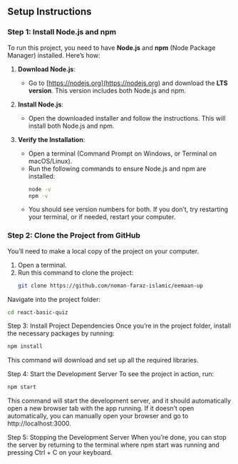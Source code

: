 ## Setup Instructions

### Step 1: Install Node.js and npm
To run this project, you need to have **Node.js** and **npm** (Node Package Manager) installed. Here’s how:

1. **Download Node.js**:
   - Go to [https://nodejs.org](https://nodejs.org) and download the **LTS version**. This version includes both Node.js and npm.

2. **Install Node.js**:
   - Open the downloaded installer and follow the instructions. This will install both Node.js and npm.

3. **Verify the Installation**:
   - Open a terminal (Command Prompt on Windows, or Terminal on macOS/Linux).
   - Run the following commands to ensure Node.js and npm are installed:
     ```bash
     node -v
     npm -v
     ```
   - You should see version numbers for both. If you don’t, try restarting your terminal, or if needed, restart your computer.

### Step 2: Clone the Project from GitHub
You’ll need to make a local copy of the project on your computer.

1. Open a terminal.
2. Run this command to clone the project:
   ```bash
   git clone https://github.com/noman-faraz-islamic/eemaan-up
Navigate into the project folder:
```bash
cd react-basic-quiz
```
Step 3: Install Project Dependencies
Once you’re in the project folder, install the necessary packages by running:

```bash
npm install
```
This command will download and set up all the required libraries.

Step 4: Start the Development Server
To see the project in action, run:

```bash
npm start
```
This command will start the development server, and it should automatically open a new browser tab with the app running.
If it doesn’t open automatically, you can manually open your browser and go to http://localhost:3000.

Step 5: Stopping the Development Server
When you’re done, you can stop the server by returning to the terminal where npm start was running and pressing Ctrl + C on your keyboard.
